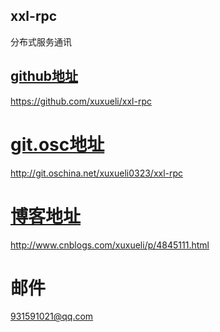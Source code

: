 ## xxl-rpc
分布式服务通讯

## [github地址](https://github.com/xuxueli/xxl-rpc)
https://github.com/xuxueli/xxl-rpc

# [git.osc地址](http://git.oschina.net/xuxueli0323/xxl-rpc)
http://git.oschina.net/xuxueli0323/xxl-rpc

# [博客地址](http://www.cnblogs.com/xuxueli/p/4845111.html)
http://www.cnblogs.com/xuxueli/p/4845111.html

# 邮件
931591021@qq.com

